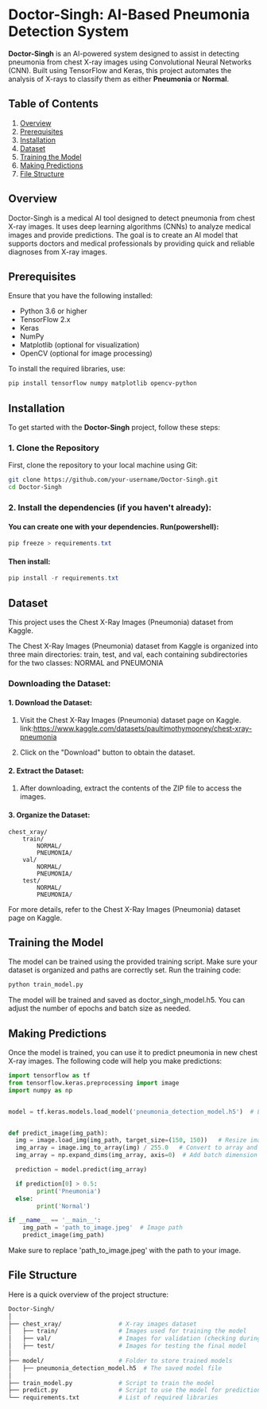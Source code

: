 # Doctor-Singh: AI-Based Pneumonia Detection System

**Doctor-Singh** is an AI-powered system designed to assist in detecting pneumonia from chest X-ray images using Convolutional Neural Networks (CNN). Built using TensorFlow and Keras, this project automates the analysis of X-rays to classify them as either **Pneumonia** or **Normal**.

## Table of Contents
1. [Overview](#overview)
2. [Prerequisites](#prerequisites)
3. [Installation](#installation)
4. [Dataset](#dataset)
5. [Training the Model](#training-the-model)
6. [Making Predictions](#making-predictions)
7. [File Structure](#file-structure)

## Overview

Doctor-Singh is a medical AI tool designed to detect pneumonia from chest X-ray images. It uses deep learning algorithms (CNNs) to analyze medical images and provide predictions. The goal is to create an AI model that supports doctors and medical professionals by providing quick and reliable diagnoses from X-ray images.

## Prerequisites

Ensure that you have the following installed:
- Python 3.6 or higher
- TensorFlow 2.x
- Keras
- NumPy
- Matplotlib (optional for visualization)
- OpenCV (optional for image processing)

To install the required libraries, use:

```bash
pip install tensorflow numpy matplotlib opencv-python
```
## Installation

To get started with the **Doctor-Singh** project, follow these steps:

### 1. Clone the Repository
First, clone the repository to your local machine using Git:

```bash
git clone https://github.com/your-username/Doctor-Singh.git
cd Doctor-Singh
```
### 2. Install the dependencies (if you haven't already):

#### You can create one with your dependencies. Run(powershell):
```powershell
pip freeze > requirements.txt
```
#### Then install:
```powershell
pip install -r requirements.txt
```
## Dataset

This project uses the Chest X-Ray Images (Pneumonia) dataset from Kaggle.

The Chest X-Ray Images (Pneumonia) dataset from Kaggle is organized into three main directories: train, test, and val, each containing subdirectories for the two classes: NORMAL and PNEUMONIA
### Downloading the Dataset:
#### 1. Download the Dataset:

1. Visit the Chest X-Ray Images (Pneumonia) dataset page on Kaggle.
link:https://www.kaggle.com/datasets/paultimothymooney/chest-xray-pneumonia

 
2. Click on the "Download" button to obtain the dataset.


#### 2. Extract the Dataset:
1. After downloading, extract the contents of the ZIP file to access the images.


#### 3. Organize the Dataset:

```format
chest_xray/
    train/
        NORMAL/
        PNEUMONIA/
    val/
        NORMAL/
        PNEUMONIA/
    test/
        NORMAL/
        PNEUMONIA/
```
For more details, refer to the Chest X-Ray Images (Pneumonia) dataset page on Kaggle.
## Training the Model

The model can be trained using the provided training script. Make sure your dataset is organized and paths are correctly set. Run the training code:
```bash
python train_model.py
```
The model will be trained and saved as doctor_singh_model.h5. You can adjust the number of epochs and batch size as needed.

## Making Predictions

Once the model is trained, you can use it to predict pneumonia in new chest X-ray images. The following code will help you make predictions:
```python
import tensorflow as tf
from tensorflow.keras.preprocessing import image
import numpy as np


model = tf.keras.models.load_model('pneumonia_detection_model.h5')  # Load the saved model


def predict_image(img_path):
  img = image.load_img(img_path, target_size=(150, 150))   # Resize image
  img_array = image.img_to_array(img) / 255.0   # Convert to array and normalize
  img_array = np.expand_dims(img_array, axis=0)  # Add batch dimension

  prediction = model.predict(img_array)

  if prediction[0] > 0.5:
        print('Pneumonia')
  else:
        print('Normal')

if __name__ == '__main__':
    img_path = 'path_to_image.jpeg'  # Image path
    predict_image(img_path)
```
Make sure to replace 'path_to_image.jpeg' with the path to your image.

## File Structure

Here is a quick overview of the project structure:
```bash
Doctor-Singh/
│
├── chest_xray/                # X-ray images dataset  
│   ├── train/                 # Images used for training the model  
│   ├── val/                   # Images for validation (checking during training)  
│   ├── test/                  # Images for testing the final model  
│
├── model/                     # Folder to store trained models  
│   ├── pneumonia_detection_model.h5  # The saved model file  
│
├── train_model.py             # Script to train the model  
├── predict.py                 # Script to use the model for predictions  
└── requirements.txt           # List of required libraries  
```

